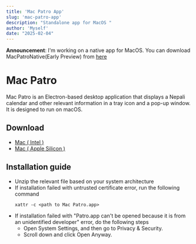 ```yaml
---
title: 'Mac Patro App'
slug: 'mac-patro-app'
description: "Standalone app for MacOS "
author: 'Myself'
date: "2025-02-04"
---
```


<strong>Announcement</strong>: I'm working on a native app for MacOS. You can download MacPatroNative(Early Preview) from [here](https://github.com/ntn0de/ntn0de.github.io/raw/refs/heads/main/blogs/files/MacPatroNative.zip)

# Mac Patro

Mac Patro is an Electron-based desktop application that displays a Nepali calendar and other relevant information in a tray icon and a pop-up window. It is designed to run on macOS.

## Download 
* [Mac ( Intel )](https://github.com/ntn0de/ntn0de.github.io/raw/refs/heads/main/blogs/files/Mac%20Patro-darwin-x64.zip)
* [Mac ( Apple Silicon )](https://github.com/ntn0de/ntn0de.github.io/raw/refs/heads/main/blogs/files/Mac%20Patro-darwin-arm64.zip)

## Installation guide
- Unzip the relevant file based on your system architecture
-   If installation failed with untrusted certificate error, run the following command
    ```
    xattr -c <path to Mac Patro.app>
    ```
-   If installation failed with "Patro.app can't be opened because it is from an unidentified developer" error, do the following steps
    -   Open System Settings, and then go to Privacy & Security.
    -   Scroll down and click Open Anyway.


